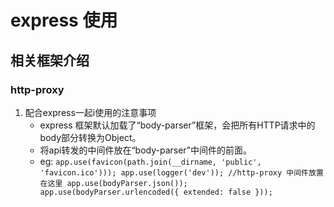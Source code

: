 # express 使用

## 相关框架介绍

### http-proxy

1. 配合express一起i使用的注意事项 
    + express 框架默认加载了“body-parser”框架，会把所有HTTP请求中的body部分转换为Object。
    + 将api转发的中间件放在“body-parser”中间件的前面。
    + eg: ```app.use(favicon(path.join(__dirname, 'public', 'favicon.ico')));
        app.use(logger('dev'));
        //http-proxy 中间件放置在这里
        app.use(bodyParser.json());
        app.use(bodyParser.urlencoded({ extended: false }));```
    